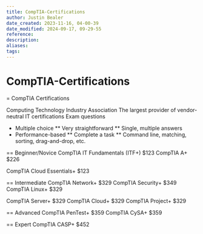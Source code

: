 ```yaml
---
title: CompTIA-Certifications
author: Justin Bealer
date_created: 2023-11-16, 04-00-39
date_modified: 2024-09-17, 09-29-55
reference: 
description: 
aliases: 
tags: 
---
```

# CompTIA-Certifications
= CompTIA Certifications

Computing Technology Industry Association
The largest provider of vendor-neutral IT certifications
Exam questions
* Multiple choice
** Very straightforward
** Single, multiple answers
* Performance-based
** Complete a task
** Command line, matching, sorting, drag-and-drop, etc.

== Beginner/Novice
  CompTIA IT Fundamentals (ITF+) $123
  CompTIA A+ $226

  CompTIA Cloud Essentials+ $123

== Intermediate
  CompTIA Network+ $329
  CompTIA Security+ $349
  CompTIA Linux+ $329

  CompTIA Server+ $329
  CompTIA Cloud+ $329
  CompTIA Project+ $329

== Advanced
  CompTIA PenTest+ $359
  CompTIA CySA+ $359

== Expert
  CompTIA CASP+ $452
